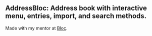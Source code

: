 

## AddressBloc: Address book with interactive menu, entries, import, and search methods.

Made with my mentor at [Bloc](http://bloc.io).
